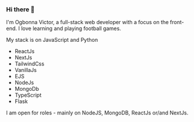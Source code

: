 ### Hi there 👋
I'm Ogbonna Victor, a full-stack web developer with a focus on the front-end.
I love learning and playing football games.

My stack is on JavaScript and Python 

- ReactJs
- NextJs
- TailwindCss
- VanillaJs
- EJS
- NodeJs
- MongoDb
- TypeScript
- Flask


I am open for roles - mainly on NodeJS,  MongoDB, ReactJs or/and NextJs.
<!--
**victorgbonna/victorgbonna** is a ✨ _special_ ✨ repository because its `README.md` (this file) appears on your GitHub profile.

Here are some ideas to get you started:

- 🔭 I’m currently working on ...
- 🌱 I’m currently learning ...
- 👯 I’m looking to collaborate on ...
- 🤔 I’m looking for help with ...
- 💬 Ask me about ...
- 📫 How to reach me: ...
- 😄 Pronouns: ...
- ⚡ Fun fact: ...
-->
